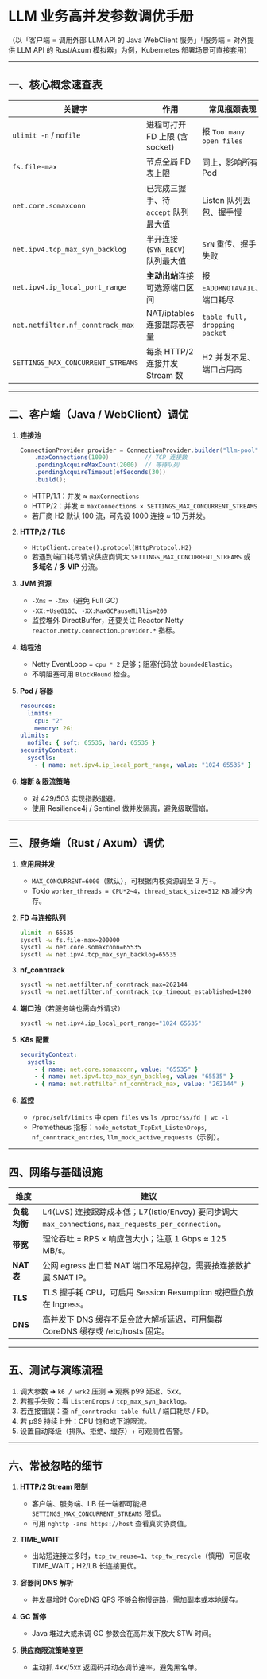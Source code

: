 # LLM 业务高并发参数调优手册

（以「客户端 = 调用外部 LLM API 的 Java WebClient 服务」「服务端 = 对外提供 LLM API 的 Rust/Axum 模拟器」为例，Kubernetes 部署场景可直接套用）

---

## 一、核心概念速查表

| 关键字 | 作用 | 常见瓶颈表现 |
|-------|------|-------------|
| `ulimit -n` / `nofile` | 进程可打开 FD 上限 (含 socket) | 报 `Too many open files` |
| `fs.file-max` | 节点全局 FD 表上限 | 同上，影响所有 Pod |
| `net.core.somaxconn` | 已完成三握手、待 `accept` 队列最大值 | Listen 队列丢包、握手慢 |
| `net.ipv4.tcp_max_syn_backlog` | 半开连接 (`SYN_RECV`) 队列最大值 | `SYN` 重传、握手失败 |
| `net.ipv4.ip_local_port_range` | **主动出站**连接可选源端口区间 | 报 `EADDRNOTAVAIL`、端口耗尽 |
| `net.netfilter.nf_conntrack_max` | NAT/iptables 连接跟踪表容量 | `table full, dropping packet` |
| `SETTINGS_MAX_CONCURRENT_STREAMS` | 每条 HTTP/2 连接并发 Stream 数 | H2 并发不足、端口占用高 |

---

## 二、客户端（Java / WebClient）调优

1. **连接池**  
   ```java
   ConnectionProvider provider = ConnectionProvider.builder("llm-pool")
       .maxConnections(1000)          // TCP 连接数
       .pendingAcquireMaxCount(2000)  // 等待队列
       .pendingAcquireTimeout(ofSeconds(30))
       .build();
   ```
   - HTTP/1.1：并发 ≈ `maxConnections`  
   - HTTP/2：并发 ≈ `maxConnections × SETTINGS_MAX_CONCURRENT_STREAMS`  
   - 若厂商 H2 默认 100 流，可先设 1000 连接 ≈ 10 万并发。

2. **HTTP/2 / TLS**  
   - `HttpClient.create().protocol(HttpProtocol.H2)`  
   - 若遇到端口耗尽请求供应商调大 `SETTINGS_MAX_CONCURRENT_STREAMS` 或 **多域名 / 多 VIP** 分流。

3. **JVM 资源**  
   - `-Xms` = `-Xmx`（避免 Full GC）  
   - `-XX:+UseG1GC`、`-XX:MaxGCPauseMillis=200`  
   - 监控堆外 DirectBuffer，还要关注 Reactor Netty `reactor.netty.connection.provider.*` 指标。

4. **线程池**  
   - Netty EventLoop = `cpu * 2` 足够；阻塞代码放 `boundedElastic`。  
   - 不明阻塞可用 `BlockHound` 检查。

5. **Pod / 容器**  
   ```yaml
   resources:
     limits:
       cpu: "2"
       memory: 2Gi
   ulimits:
     nofile: { soft: 65535, hard: 65535 }
   securityContext:
     sysctls:
       - { name: net.ipv4.ip_local_port_range, value: "1024 65535" }
   ```

6. **熔断 & 限流策略**  
   - 对 429/503 实现指数退避。  
   - 使用 Resilience4j / Sentinel 做并发隔离，避免级联雪崩。

---

## 三、服务端（Rust / Axum）调优

1. **应用层并发**  
   - `MAX_CONCURRENT=6000`（默认），可根据内核资源调至 3 万+。  
   - Tokio `worker_threads = CPU*2~4`，`thread_stack_size=512 KB` 减少内存。

2. **FD 与连接队列**  
   ```bash
   ulimit -n 65535
   sysctl -w fs.file-max=200000
   sysctl -w net.core.somaxconn=65535
   sysctl -w net.ipv4.tcp_max_syn_backlog=65535
   ```

3. **nf_conntrack**  
   ```bash
   sysctl -w net.netfilter.nf_conntrack_max=262144
   sysctl -w net.netfilter.nf_conntrack_tcp_timeout_established=1200
   ```

4. **端口池**（若服务端也需向外请求）  
   ```bash
   sysctl -w net.ipv4.ip_local_port_range="1024 65535"
   ```

5. **K8s 配置**  
   ```yaml
   securityContext:
     sysctls:
       - { name: net.core.somaxconn, value: "65535" }
       - { name: net.ipv4.tcp_max_syn_backlog, value: "65535" }
       - { name: net.netfilter.nf_conntrack_max, value: "262144" }
   ```

6. **监控**  
   - `/proc/self/limits` 中 `open files` vs `ls /proc/$$/fd | wc -l`  
   - Prometheus 指标：`node_netstat_TcpExt_ListenDrops`, `nf_conntrack_entries`, `llm_mock_active_requests`（示例）。

---

## 四、网络与基础设施

| 维度 | 建议 |
|------|------|
| **负载均衡** | L4(LVS) 连接跟踪成本低；L7(Istio/Envoy) 要同步调大 `max_connections`, `max_requests_per_connection`。 |
| **带宽** | 理论吞吐 = RPS × 响应包大小；注意 1 Gbps ≈ 125 MB/s。 |
| **NAT 表** | 公网 egress 出口若 NAT 端口不足易掉包，需要按连接数扩展 SNAT IP。 |
| **TLS** | TLS 握手耗 CPU，可启用 Session Resumption 或把重负放在 Ingress。 |
| **DNS** | 高并发下 DNS 缓存不足会放大解析延迟，可用集群 CoreDNS 缓存或 /etc/hosts 固定。 |

---

## 五、测试与演练流程

1. 调大参数 ➜ `k6 / wrk2` 压测 ➜ 观察 p99 延迟、5xx。  
2. 若握手失败：看 `ListenDrops` / `tcp_max_syn_backlog`。  
3. 若连接错误：查 `nf_conntrack: table full` / 端口耗尽 / FD。  
4. 若 p99 持续上升：CPU 饱和或下游限流。  
5. 设置自动降级（排队、拒绝、缓存）+ 可观测性告警。

---

## 六、常被忽略的细节

1. **HTTP/2 Stream 限制**  
   - 客户端、服务端、LB 任一端都可能把 `SETTINGS_MAX_CONCURRENT_STREAMS` 限低。  
   - 可用 `nghttp -ans https://host` 查看真实协商值。

2. **TIME_WAIT**  
   - 出站短连接过多时，`tcp_tw_reuse=1`、`tcp_tw_recycle`（慎用）可回收 TIME_WAIT；H2/LB 长连接更优。

3. **容器间 DNS 解析**  
   - 并发暴增时 CoreDNS QPS 不够会拖慢链路，需加副本或本地缓存。

4. **GC 暂停**  
   - Java 堆过大或未调 GC 参数会在高并发下放大 STW 时间。

5. **供应商限流策略变更**  
   - 主动抓 4xx/5xx 返回码并动态调节速率，避免黑名单。